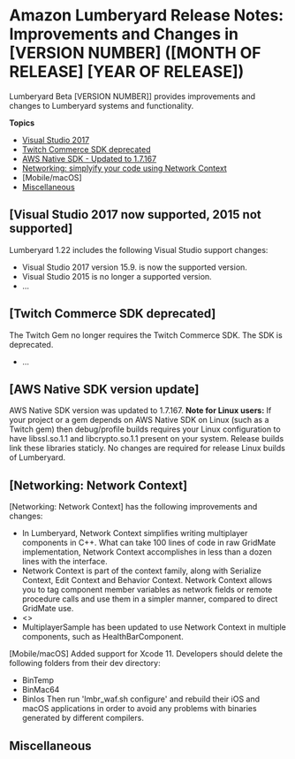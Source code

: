 # Amazon Lumberyard Release Notes: Improvements and Changes in [VERSION NUMBER] ([MONTH OF RELEASE] [YEAR OF RELEASE])

Lumberyard Beta [VERSION NUMBER]] provides improvements and changes to Lumberyard systems and functionality.

**Topics**
+ [Visual Studio 2017](#anchor-link-here)
+ [Twitch Commerce SDK deprecated](#anchor-link-here)
+ [AWS Native SDK - Updated to 1.7.167](#anchor-link-here)
+ [Networking: simplyify your code using Network Context](#anchor-link-here)
+ [Mobile/macOS]
+ [Miscellaneous](#misc-improvements-changes-v1.xx)


## [Visual Studio 2017 now supported, 2015 not supported]

Lumberyard 1.22 includes the following Visual Studio support changes:
+ Visual Studio 2017 version 15.9. is now the supported version.
+ Visual Studio 2015 is no longer a supported version.
+ ...

## [Twitch Commerce SDK deprecated]

The Twitch Gem no longer requires the Twitch Commerce SDK. The SDK is deprecated. 
+ ...

## [AWS Native SDK version update]

AWS Native SDK version was updated to 1.7.167. 
**Note for Linux users:** If your project or a gem depends on AWS Native SDK on Linux (such as a Twitch gem) then debug/profile builds requires your Linux configuration to have libssl.so.1.1 and libcrypto.so.1.1 present on your system. Release builds link these libraries staticly. No changes are required for release Linux builds of Lumberyard.

## [Networking: Network Context]

[Networking: Network Context] has the following improvements and changes:
+ In Lumberyard, Network Context simplifies writing multiplayer components in C++. What can take 100 lines of code in raw GridMate implementation, Network Context accomplishes in less than a dozen lines with the interface.
+ Network Context is part of the context family, along with Serialize Context, Edit Context and Behavior Context. Network Context allows you to tag component member variables as network fields or remote procedure calls and use them in a simpler manner, compared to direct GridMate use.
+ <<link to the public doc on Network Context goes here>>
+ MultiplayerSample has been updated to use Network Context in multiple components, such as HealthBarComponent.

[Mobile/macOS]
Added support for Xcode 11. Developers should delete the following folders from their dev directory:
* BinTemp
* BinMac64
* BinIos
Then run 'lmbr_waf.sh configure' and rebuild their iOS and macOS applications in order to avoid any problems with binaries generated by different compilers.

## Miscellaneous<a name="misc-improvements-changes-v1.xx"></a>
